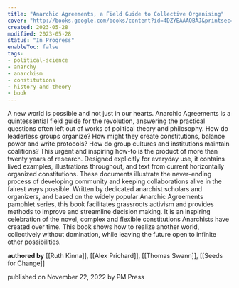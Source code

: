 ```yaml
---
title: "Anarchic Agreements, a Field Guide to Collective Organising"
cover: "http://books.google.com/books/content?id=4DZYEAAAQBAJ&printsec=frontcover&img=1&zoom=1&source=gbs_api"
created: 2023-05-28
modified: 2023-05-28
status: "In Progress"
enableToc: false
tags:
- political-science
- anarchy
- anarchism
- constitutions
- history-and-theory
- book
---
```


A new world is possible and not just in our hearts. Anarchic Agreements is a quintessential field guide for the revolution, answering the practical questions often left out of works of political theory and philosophy. How do leaderless groups organize? How might they create constitutions, balance power and write protocols? How do group cultures and institutions maintain coalitions? This urgent and inspiring how-to is the product of more than twenty years of research. Designed explicitly for everyday use, it contains lived examples, illustrations throughout, and text from current horizontally organized constitutions. These documents illustrate the never-ending process of developing community and keeping collaborations alive in the fairest ways possible. Written by dedicated anarchist scholars and organizers, and based on the widely popular Anarchic Agreements pamphlet series, this book facilitates grassroots activism and provides methods to improve and streamline decision making. It is an inspiring celebration of the novel, complex and flexible constitutions Anarchists have created over time. This book shows how to realize another world, collectively without domination, while leaving the future open to infinite other possibilities.

**authored by** [[Ruth Kinna]], [[Alex Prichard]], [[Thomas Swann]], [[Seeds for Change]]

published on November 22, 2022 by PM Press
